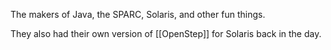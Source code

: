

The makers of Java, the SPARC, Solaris, and other fun things.

They also had their own version of [[OpenStep]] for Solaris back in the day.